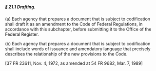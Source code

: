 ##### § 21.1 Drafting. #####

(a) Each agency that prepares a document that is subject to codification shall draft it as an amendment to the Code of Federal Regulations, in accordance with this subchapter, before submitting it to the Office of the Federal Register.

(b) Each agency that prepares a document that is subject to codification shall include words of issuance and amendatory language that precisely describes the relationship of the new provisions to the Code.

[37 FR 23611, Nov. 4, 1972, as amended at 54 FR 9682, Mar. 7, 1989]